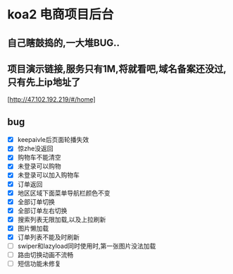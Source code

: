 # koa2 电商项目后台
## 自己瞎鼓捣的,一大堆BUG..
## 项目演示链接,服务只有1M,将就看吧,域名备案还没过,只有先上ip地址了
[http://47.102.192.219/#/home]
## bug
- [X] keepaivle后页面轮播失效
- [x] 惊zhe没返回
- [X] 购物车不能清空 
- [X] 未登录可以购物
- [x] 未登录可以加入购物车
- [X] 订单返回
- [X] 地区区域下面菜单导航栏颜色不变
- [x] 全部订单切换
- [X] 全部订单左右切换
- [X] 搜索列表无限加载,以及上拉刷新
- [X] 图片懒加载
- [X] 订单列表不能及时刷新
- [ ] swiper和lazyload同时使用时,第一张图片没法加载
- [ ] 路由切换动画不流畅
- [ ] 短信功能未修复